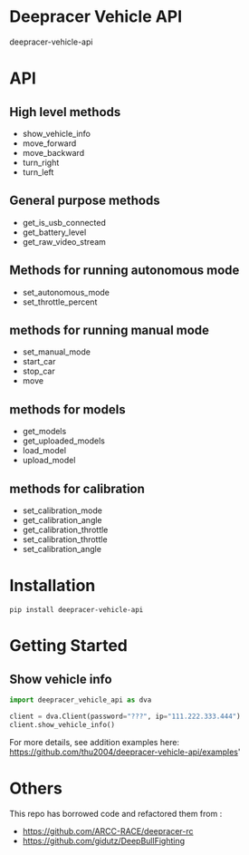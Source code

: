 # Deepracer Vehicle API

deepracer-vehicle-api

# API

## High level methods
* show_vehicle_info
* move_forward
* move_backward
* turn_right
* turn_left

## General purpose methods
* get_is_usb_connected
* get_battery_level
* get_raw_video_stream

## Methods for running autonomous mode
* set_autonomous_mode
* set_throttle_percent

## methods for running manual mode
* set_manual_mode
* start_car
* stop_car
* move

## methods for models
* get_models
* get_uploaded_models
* load_model
* upload_model

## methods for calibration
* set_calibration_mode
* get_calibration_angle
* get_calibration_throttle
* set_calibration_throttle
* set_calibration_angle

# Installation
```
pip install deepracer-vehicle-api
```
# Getting Started

## Show vehicle info

```python
import deepracer_vehicle_api as dva

client = dva.Client(password="???", ip="111.222.333.444")
client.show_vehicle_info()
```

For more details, see addition examples here: https://github.com/thu2004/deepracer-vehicle-api/examples'

# Others

This repo has borrowed code and refactored them from :
* https://github.com/ARCC-RACE/deepracer-rc
* https://github.com/gidutz/DeepBullFighting



